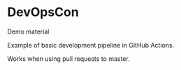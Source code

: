 # DevOpsCon
Demo material

Example of basic development pipeline in GitHub Actions.

Works when using pull requests to master.